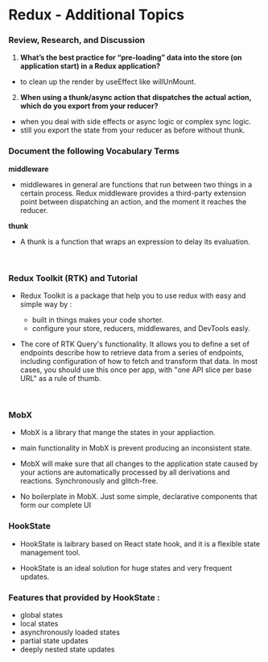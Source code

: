 # Redux - Additional Topics

### Review, Research, and Discussion

1. **What’s the best practice for “pre-loading” data into the store (on application start) in a Redux application?**

- to clean up the render by useEffect like willUnMount.

2. **When using a thunk/async action that dispatches the actual action, which do you export from your reducer?**

- when you deal with side effects or async logic or complex sync logic.
- still you export the state from your reducer as before without thunk.

### Document the following Vocabulary Terms

**middleware**

- middlewares in general are functions that run between two things in a certain process. Redux middleware provides a third-party extension point between dispatching an action, and the moment it reaches the reducer.

**thunk** 
 
 - A thunk is a function that wraps an expression to delay its evaluation.

<br/>




### Redux Toolkit (RTK) and Tutorial

- Redux Toolkit is a package that help you to use redux with easy and simple way by :

  - built in things makes your code shorter.
  - configure your store, reducers, middlewares, and DevTools easly.

- The core of RTK Query's functionality. It allows you to define a set of endpoints describe how to retrieve data from a series of endpoints, including configuration of how to fetch and transform that data. In most cases, you should use this once per app, with "one API slice per base URL" as a rule of thumb.

<br/>



### MobX

- MobX is a library that mange the states in your appliaction.

- main functionality in MobX is prevent producing an inconsistent state.

- MobX will make sure that all changes to the application state caused by your actions are automatically processed by all derivations and reactions. Synchronously and glitch-free.

- No boilerplate in MobX. Just some simple, declarative components that form our complete UI

### HookState

- HookState is laibrary based on React state hook, and it is a flexible state management tool.

- HookState is an ideal solution for huge states and very frequent updates.

### Features that provided by HookState :

- global states
- local states
- asynchronously loaded states
- partial state updates
- deeply nested state updates